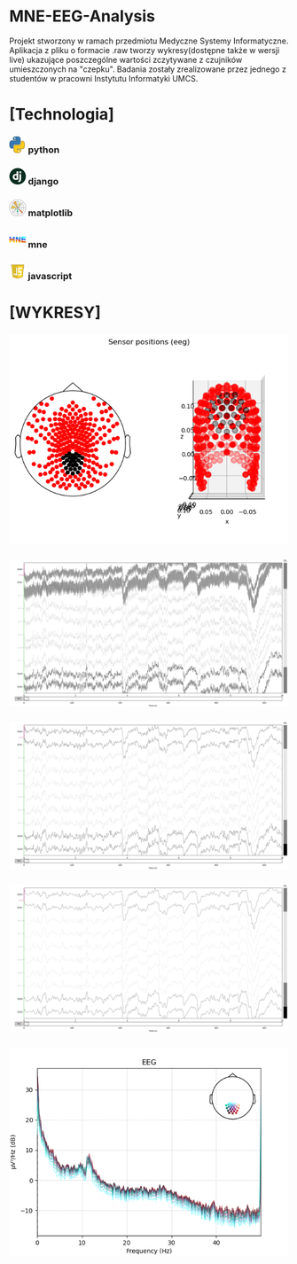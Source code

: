 # MNE-EEG-Analysis
Projekt stworzony w ramach przedmiotu Medyczne Systemy Informatyczne. Aplikacja z pliku o formacie .raw tworzy wykresy(dostępne także w wersji live) ukazujące poszczególne wartości zczytywane z czujników umieszczonych na "czepku". Badania zostały zrealizowane przez jednego z studentów w pracowni Instytutu Informatyki UMCS.


# [Technologia]
### ![python icon](https://github.com/n1ceS/MNE-EEG-Analysis/blob/master/img/icon-python.png)   python

### ![django icon](https://github.com/n1ceS/MNE-EEG-Analysis/blob/master/img/icon-django.png)   django

### ![matplotlib icon](https://github.com/n1ceS/MNE-EEG-Analysis/blob/master/img/icon-matplotlib.png)   matplotlib

### ![mne icon](https://github.com/n1ceS/MNE-EEG-Analysis/blob/master/img/icon-mne.png)   mne

### ![Javascript icon](https://github.com/n1ceS/MNE-EEG-Analysis/blob/master/img/icon-js.png)   javascript  


# [WYKRESY]
### ![djsensors-positions-fixed](https://github.com/n1ceS/MNE-EEG-Analysis/blob/master/img/sensors-positions-fixed.png)

### ![diagrams raw](https://github.com/n1ceS/MNE-EEG-Analysis/blob/master/img/diagrams-raw.png)  

### ![diagrams-filtered-1](https://github.com/n1ceS/MNE-EEG-Analysis/blob/master/img/diagrams-filtered-1.png)  

### ![diagrams-filtered-2](https://github.com/n1ceS/MNE-EEG-Analysis/blob/master/img/diagrams-filtered-2.png)  

### ![frequency](https://github.com/n1ceS/MNE-EEG-Analysis/blob/master/img/frequency-2.png)   


